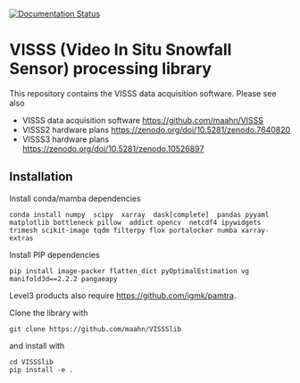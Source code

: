 [![Documentation Status](https://readthedocs.org/projects/vissslib/badge/?version=latest)](https://vissslib.readthedocs.io/en/latest/?badge=latest)


# VISSS (Video In Situ Snowfall Sensor) processing library

This repository contains the VISSS data acquisition software. Please see also
* VISSS data acquisition software https://github.com/maahn/VISSS
* VISSS2 hardware plans https://zenodo.org/doi/10.5281/zenodo.7640820
* VISSS3 hardware plans https://zenodo.org/doi/10.5281/zenodo.10526897


## Installation

Install conda/mamba dependencies

    conda install numpy  scipy  xarray  dask[complete]  pandas pyyaml matplotlib bottleneck pillow  addict opencv  netcdf4 ipywidgets trimesh scikit-image tqdm filterpy flox portalocker numba xarray-extras

Install PIP dependencies

    pip install image-packer flatten_dict pyOptimalEstimation vg manifold3d==2.2.2 pangaeapy

Level3 products also require https://github.com/igmk/pamtra. 


Clone the library with 

    git clone https://github.com/maahn/VISSSlib

and install with

    cd VISSSlib
    pip install -e .
